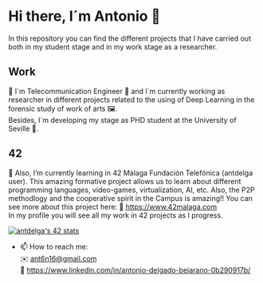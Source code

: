 # Hi there, I´m Antonio 👋

In this repository you can find the different projects that I have carried out both in my student stage and in my work stage as a researcher.

## Work
💼 I´m Telecommunication Engineer 📡 and I´m currently working as researcher in different projects related to the using of Deep Learning in the forensic study of work of arts 🖼️. <br /> 
Besides, I´m developing my stage as PHD student at the University of Seville 🔬. 


## 42
🌱 Also, I’m currently learning in 42 Málaga Fundación Telefónica (antdelga user). This amazing formative project allows us to learn about different programming languages, video-games, virtualization, AI, etc. Also, the P2P methodlogy and the cooperative spirit in the Campus is amazing!! You can see more about this project here: 🔗 https://www.42malaga.com <br />
In my profile you will see all my work in 42 projects as I progress.

<a href="https://github.com/oakoudad/badge42"><img src="https://badge.mediaplus.ma/black/antdelga?1337Badge=off&UM6P=off" alt="antdelga's 42 stats" /></a>

- 📫 How to reach me: <br />
✉️ ant6n16@gmail.com <br />
🔗 https://www.linkedin.com/in/antonio-delgado-bejarano-0b290917b/


<!--
**ant6n16/ant6n16** is a ✨ _special_ ✨ repository because its `README.md` (this file) appears on your GitHub profile.

Here are some ideas to get you started:

- 🔭 I’m currently working on ...
- 🌱 I’m currently learning ...
- 👯 I’m looking to collaborate on ...
- 🤔 I’m looking for help with ...
- 💬 Ask me about ...

- 😄 Pronouns: ...
- ⚡ Fun fact: ...
-->
